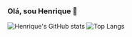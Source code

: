 ### Olá, sou Henrique 👋

![Henrique's GitHub stats](https://github-readme-stats.vercel.app/api?username=itzhendo&show_icons=true&theme=tokyonight) ![Top Langs](https://github-readme-stats.vercel.app/api/top-langs/?username=itzhendo&layout=compact)
